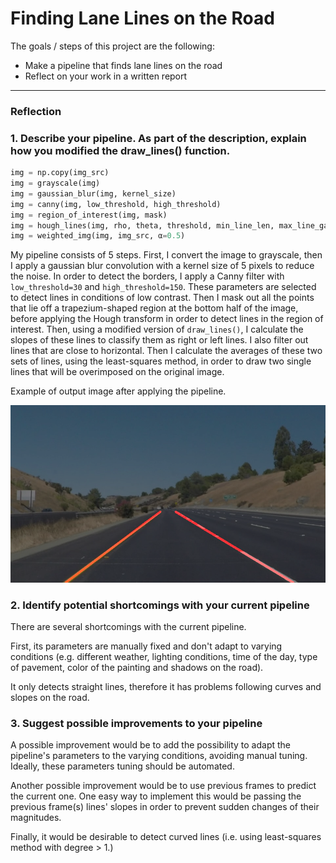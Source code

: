# **Finding Lane Lines on the Road** 

The goals / steps of this project are the following:
* Make a pipeline that finds lane lines on the road
* Reflect on your work in a written report


[//]: # (Image References)

[image1]: ./test_images_output/white_1.jpg "Pipeline output"

---

### Reflection

### 1. Describe your pipeline. As part of the description, explain how you modified the draw_lines() function.

```python
img = np.copy(img_src)
img = grayscale(img)
img = gaussian_blur(img, kernel_size)
img = canny(img, low_threshold, high_threshold)
img = region_of_interest(img, mask)
img = hough_lines(img, rho, theta, threshold, min_line_len, max_line_gap)
img = weighted_img(img, img_src, α=0.5)
```

My pipeline consists of 5 steps. First, I convert the image to grayscale, then I apply a gaussian blur convolution with a kernel size of 5 pixels to reduce the noise. In order to detect the borders, I apply a Canny filter with `low_threshold=30` and `high_threshold=150`. These parameters are selected to detect lines in conditions of low contrast. Then I mask out all the points that lie off a trapezium-shaped region at the bottom half of the image, before applying the Hough transform in order to detect lines in the region of interest. Then, using a modified version of `draw_lines()`, I calculate the slopes of these lines to classify them as right or left lines. I also filter out lines that are close to horizontal. Then I calculate the averages of these two sets of lines, using the least-squares method, in order to draw two single lines that will be overimposed on the original image.

Example of output image after applying the pipeline.

![Pipeline output][image1]


### 2. Identify potential shortcomings with your current pipeline

There are several shortcomings with the current pipeline. 

First, its parameters are manually fixed and don't adapt to varying conditions (e.g. different weather, lighting conditions, time of the day, type of pavement, color of the painting and shadows on the road).

It only detects straight lines, therefore it has problems following curves and slopes on the road.

### 3. Suggest possible improvements to your pipeline

A possible improvement would be to add the possibility to adapt the pipeline's parameters to the varying conditions, avoiding manual tuning. Ideally, these parameters tuning should be automated.

Another possible improvement would be to use previous frames to predict the current one. One easy way to implement this would be passing the previous frame(s) lines' slopes in order to prevent sudden changes of their magnitudes.

Finally, it would be desirable to detect curved lines (i.e. using least-squares method with degree > 1.)
